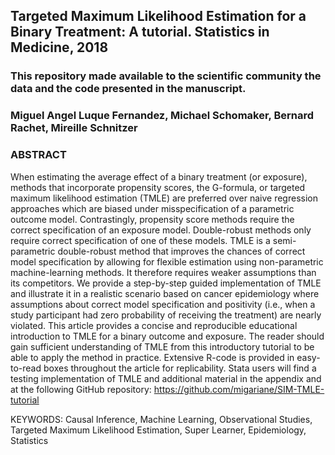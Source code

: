 ## Targeted Maximum Likelihood Estimation for a Binary Treatment: A tutorial. Statistics in Medicine, 2018

### This repository made available to the scientific community the data and the code presented in the manuscript. 

### Miguel Angel Luque Fernandez, Michael Schomaker, Bernard Rachet, Mireille Schnitzer

### ABSTRACT
When estimating the average effect of a binary treatment (or exposure), methods that incorporate propensity scores, the G-formula, or targeted maximum likelihood estimation (TMLE) are preferred over naive regression approaches which are biased under misspecification of a parametric outcome model. Contrastingly, propensity score methods require the correct specification of an exposure model. Double-robust methods only require correct specification of one of these models. TMLE is a semi-parametric double-robust method that improves the chances of correct model specification by allowing for flexible estimation using non-parametric machine-learning methods. It therefore requires weaker assumptions than its competitors. We provide a step-by-step guided implementation of TMLE and illustrate it in a realistic scenario based on cancer epidemiology where assumptions about correct model specification and positivity (i.e., when a study participant had zero probability of receiving the treatment) are nearly violated. This article provides a concise and reproducible educational introduction to TMLE for a binary outcome and exposure. The reader should gain sufficient understanding of TMLE from this introductory tutorial to be able to apply the method in practice. Extensive R-code is provided in easy-to-read boxes throughout the article for replicability. Stata users will find a testing implementation of TMLE and additional material in the appendix and at the following GitHub repository: https://github.com/migariane/SIM-TMLE-tutorial  

KEYWORDS: Causal Inference, Machine Learning, Observational Studies, Targeted Maximum Likelihood Estimation, Super Learner, Epidemiology, Statistics

